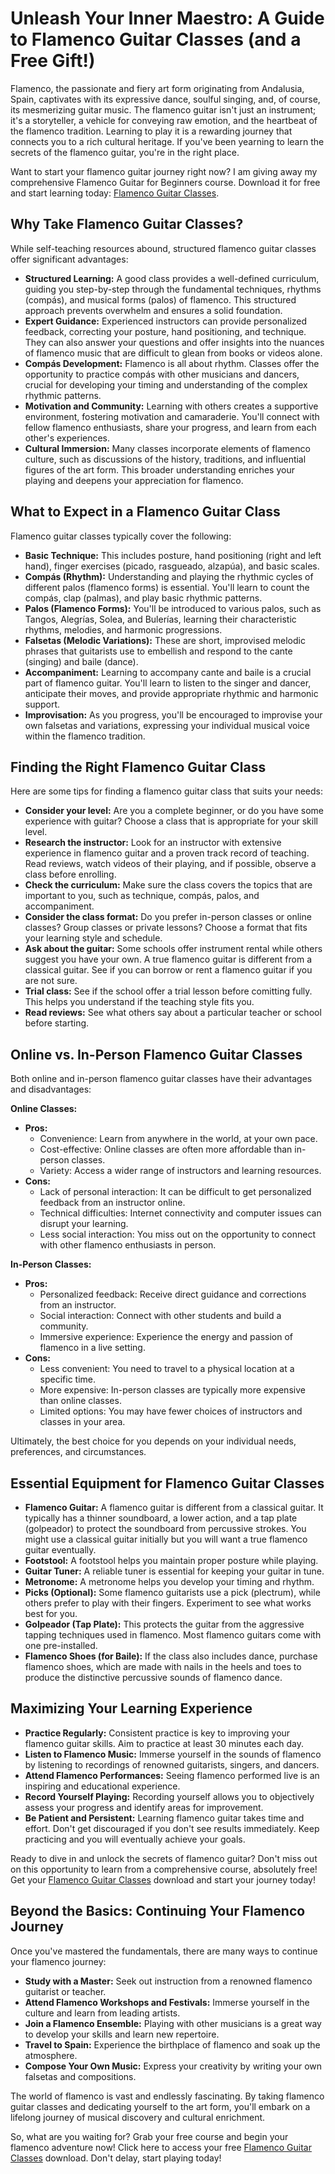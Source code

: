 # Unleash Your Inner Maestro: A Guide to Flamenco Guitar Classes (and a Free Gift!)

Flamenco, the passionate and fiery art form originating from Andalusia, Spain, captivates with its expressive dance, soulful singing, and, of course, its mesmerizing guitar music. The flamenco guitar isn't just an instrument; it's a storyteller, a vehicle for conveying raw emotion, and the heartbeat of the flamenco tradition. Learning to play it is a rewarding journey that connects you to a rich cultural heritage. If you've been yearning to learn the secrets of the flamenco guitar, you're in the right place.

Want to start your flamenco guitar journey right now? I am giving away my comprehensive Flamenco Guitar for Beginners course. Download it for free and start learning today: [Flamenco Guitar Classes](https://udemywork.com/flamenco-guitar-classes).

## Why Take Flamenco Guitar Classes?

While self-teaching resources abound, structured flamenco guitar classes offer significant advantages:

*   **Structured Learning:** A good class provides a well-defined curriculum, guiding you step-by-step through the fundamental techniques, rhythms (compás), and musical forms (palos) of flamenco. This structured approach prevents overwhelm and ensures a solid foundation.
*   **Expert Guidance:** Experienced instructors can provide personalized feedback, correcting your posture, hand positioning, and technique. They can also answer your questions and offer insights into the nuances of flamenco music that are difficult to glean from books or videos alone.
*   **Compás Development:** Flamenco is all about rhythm. Classes offer the opportunity to practice compás with other musicians and dancers, crucial for developing your timing and understanding of the complex rhythmic patterns.
*   **Motivation and Community:** Learning with others creates a supportive environment, fostering motivation and camaraderie. You'll connect with fellow flamenco enthusiasts, share your progress, and learn from each other's experiences.
*   **Cultural Immersion:** Many classes incorporate elements of flamenco culture, such as discussions of the history, traditions, and influential figures of the art form. This broader understanding enriches your playing and deepens your appreciation for flamenco.

## What to Expect in a Flamenco Guitar Class

Flamenco guitar classes typically cover the following:

*   **Basic Technique:** This includes posture, hand positioning (right and left hand), finger exercises (picado, rasgueado, alzapúa), and basic scales.
*   **Compás (Rhythm):** Understanding and playing the rhythmic cycles of different palos (flamenco forms) is essential. You'll learn to count the compás, clap (palmas), and play basic rhythmic patterns.
*   **Palos (Flamenco Forms):** You'll be introduced to various palos, such as Tangos, Alegrías, Solea, and Bulerías, learning their characteristic rhythms, melodies, and harmonic progressions.
*   **Falsetas (Melodic Variations):** These are short, improvised melodic phrases that guitarists use to embellish and respond to the cante (singing) and baile (dance).
*   **Accompaniment:** Learning to accompany cante and baile is a crucial part of flamenco guitar. You'll learn to listen to the singer and dancer, anticipate their moves, and provide appropriate rhythmic and harmonic support.
*   **Improvisation:** As you progress, you'll be encouraged to improvise your own falsetas and variations, expressing your individual musical voice within the flamenco tradition.

## Finding the Right Flamenco Guitar Class

Here are some tips for finding a flamenco guitar class that suits your needs:

*   **Consider your level:** Are you a complete beginner, or do you have some experience with guitar? Choose a class that is appropriate for your skill level.
*   **Research the instructor:** Look for an instructor with extensive experience in flamenco guitar and a proven track record of teaching. Read reviews, watch videos of their playing, and if possible, observe a class before enrolling.
*   **Check the curriculum:** Make sure the class covers the topics that are important to you, such as technique, compás, palos, and accompaniment.
*   **Consider the class format:** Do you prefer in-person classes or online classes? Group classes or private lessons? Choose a format that fits your learning style and schedule.
*   **Ask about the guitar:** Some schools offer instrument rental while others suggest you have your own. A true flamenco guitar is different from a classical guitar. See if you can borrow or rent a flamenco guitar if you are not sure.
*   **Trial class:** See if the school offer a trial lesson before comitting fully. This helps you understand if the teaching style fits you.
*   **Read reviews:** See what others say about a particular teacher or school before starting.

## Online vs. In-Person Flamenco Guitar Classes

Both online and in-person flamenco guitar classes have their advantages and disadvantages:

**Online Classes:**

*   **Pros:**
    *   Convenience: Learn from anywhere in the world, at your own pace.
    *   Cost-effective: Online classes are often more affordable than in-person classes.
    *   Variety: Access a wider range of instructors and learning resources.
*   **Cons:**
    *   Lack of personal interaction: It can be difficult to get personalized feedback from an instructor online.
    *   Technical difficulties: Internet connectivity and computer issues can disrupt your learning.
    *   Less social interaction: You miss out on the opportunity to connect with other flamenco enthusiasts in person.

**In-Person Classes:**

*   **Pros:**
    *   Personalized feedback: Receive direct guidance and corrections from an instructor.
    *   Social interaction: Connect with other students and build a community.
    *   Immersive experience: Experience the energy and passion of flamenco in a live setting.
*   **Cons:**
    *   Less convenient: You need to travel to a physical location at a specific time.
    *   More expensive: In-person classes are typically more expensive than online classes.
    *   Limited options: You may have fewer choices of instructors and classes in your area.

Ultimately, the best choice for you depends on your individual needs, preferences, and circumstances.

## Essential Equipment for Flamenco Guitar Classes

*   **Flamenco Guitar:** A flamenco guitar is different from a classical guitar. It typically has a thinner soundboard, a lower action, and a tap plate (golpeador) to protect the soundboard from percussive strokes. You might use a classical guitar initially but you will want a true flamenco guitar eventually.
*   **Footstool:** A footstool helps you maintain proper posture while playing.
*   **Guitar Tuner:** A reliable tuner is essential for keeping your guitar in tune.
*   **Metronome:** A metronome helps you develop your timing and rhythm.
*   **Picks (Optional):** Some flamenco guitarists use a pick (plectrum), while others prefer to play with their fingers. Experiment to see what works best for you.
*   **Golpeador (Tap Plate):** This protects the guitar from the aggressive tapping techniques used in flamenco. Most flamenco guitars come with one pre-installed.
*   **Flamenco Shoes (for Baile):** If the class also includes dance, purchase flamenco shoes, which are made with nails in the heels and toes to produce the distinctive percussive sounds of flamenco dance.

## Maximizing Your Learning Experience

*   **Practice Regularly:** Consistent practice is key to improving your flamenco guitar skills. Aim to practice at least 30 minutes each day.
*   **Listen to Flamenco Music:** Immerse yourself in the sounds of flamenco by listening to recordings of renowned guitarists, singers, and dancers.
*   **Attend Flamenco Performances:** Seeing flamenco performed live is an inspiring and educational experience.
*   **Record Yourself Playing:** Recording yourself allows you to objectively assess your progress and identify areas for improvement.
*   **Be Patient and Persistent:** Learning flamenco guitar takes time and effort. Don't get discouraged if you don't see results immediately. Keep practicing and you will eventually achieve your goals.

Ready to dive in and unlock the secrets of flamenco guitar? Don't miss out on this opportunity to learn from a comprehensive course, absolutely free! Get your [Flamenco Guitar Classes](https://udemywork.com/flamenco-guitar-classes) download and start your journey today!

## Beyond the Basics: Continuing Your Flamenco Journey

Once you've mastered the fundamentals, there are many ways to continue your flamenco journey:

*   **Study with a Master:** Seek out instruction from a renowned flamenco guitarist or teacher.
*   **Attend Flamenco Workshops and Festivals:** Immerse yourself in the culture and learn from leading artists.
*   **Join a Flamenco Ensemble:** Playing with other musicians is a great way to develop your skills and learn new repertoire.
*   **Travel to Spain:** Experience the birthplace of flamenco and soak up the atmosphere.
*   **Compose Your Own Music:** Express your creativity by writing your own falsetas and compositions.

The world of flamenco is vast and endlessly fascinating. By taking flamenco guitar classes and dedicating yourself to the art form, you'll embark on a lifelong journey of musical discovery and cultural enrichment.

So, what are you waiting for? Grab your free course and begin your flamenco adventure now! Click here to access your free [Flamenco Guitar Classes](https://udemywork.com/flamenco-guitar-classes) download. Don't delay, start playing today!

